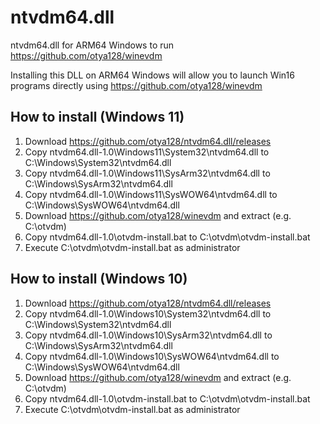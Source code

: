# ntvdm64.dll
ntvdm64.dll for ARM64 Windows to run https://github.com/otya128/winevdm

Installing this DLL on ARM64 Windows will allow you to launch Win16 programs directly using https://github.com/otya128/winevdm

## How to install (Windows 11)

1. Download https://github.com/otya128/ntvdm64.dll/releases
2. Copy ntvdm64.dll-1.0\Windows11\System32\ntvdm64.dll to C:\Windows\System32\ntvdm64.dll
3. Copy ntvdm64.dll-1.0\Windows11\SysArm32\ntvdm64.dll to C:\Windows\SysArm32\ntvdm64.dll
4. Copy ntvdm64.dll-1.0\Windows11\SysWOW64\ntvdm64.dll to C:\Windows\SysWOW64\ntvdm64.dll
5. Download https://github.com/otya128/winevdm and extract (e.g. C:\otvdm\)
6. Copy ntvdm64.dll-1.0\otvdm-install.bat to C:\otvdm\otvdm-install.bat
7. Execute C:\otvdm\otvdm-install.bat as administrator

## How to install (Windows 10)

1. Download https://github.com/otya128/ntvdm64.dll/releases
2. Copy ntvdm64.dll-1.0\Windows10\System32\ntvdm64.dll to C:\Windows\System32\ntvdm64.dll
3. Copy ntvdm64.dll-1.0\Windows10\SysArm32\ntvdm64.dll to C:\Windows\SysArm32\ntvdm64.dll
4. Copy ntvdm64.dll-1.0\Windows10\SysWOW64\ntvdm64.dll to C:\Windows\SysWOW64\ntvdm64.dll
5. Download https://github.com/otya128/winevdm and extract (e.g. C:\otvdm\)
6. Copy ntvdm64.dll-1.0\otvdm-install.bat to C:\otvdm\otvdm-install.bat
7. Execute C:\otvdm\otvdm-install.bat as administrator
